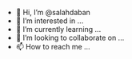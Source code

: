 - 👋 Hi, I’m @salahdaban
- 👀 I’m interested in ...
- 🌱 I’m currently learning ...
- 💞️ I’m looking to collaborate on ...
- 📫 How to reach me ...

<!---
salahdaban/salahdaban is a ✨ special ✨ repository because its `README.md` (this file) appears on your GitHub profile.
You can click the Preview link to take a look at your changes.
--->
